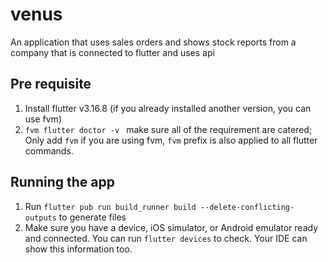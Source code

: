 # venus
An application that uses sales orders and shows stock reports from a company that is connected to flutter and uses api

## Pre requisite

1. Install flutter v3.16.8 (if you already installed another version, you can use fvm)
2. `fvm flutter doctor -v ` make sure all of the requirement are catered; Only add `fvm` if you are using fvm, `fvm` prefix is also applied to all flutter commands.

## Running the app

1. Run `flutter pub run build_runner build --delete-conflicting-outputs` to generate files
2. Make sure you have a device, iOS simulator, or Android emulator ready and connected. You can run `flutter devices` to check. Your IDE can show this information too.
